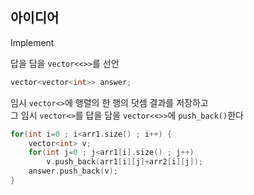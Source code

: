 ## 아이디어
Implement  
  
답을 담을 `vector<<>>`를 선언
```cpp
vector<vector<int>> answer;
```
임시 `vector<>`에 행렬의 한 행의 덧셈 결과를 저장하고  
그 임시 `vector<>`를 답을 담을 `vector<<>>`에 `push_back()`한다
```cpp
for(int i=0 ; i<arr1.size() ; i++) {
    vector<int> v;
    for(int j=0 ; j<arr1[i].size() ; j++)
        v.push_back(arr1[i][j]+arr2[i][j]);
    answer.push_back(v);
}
```

